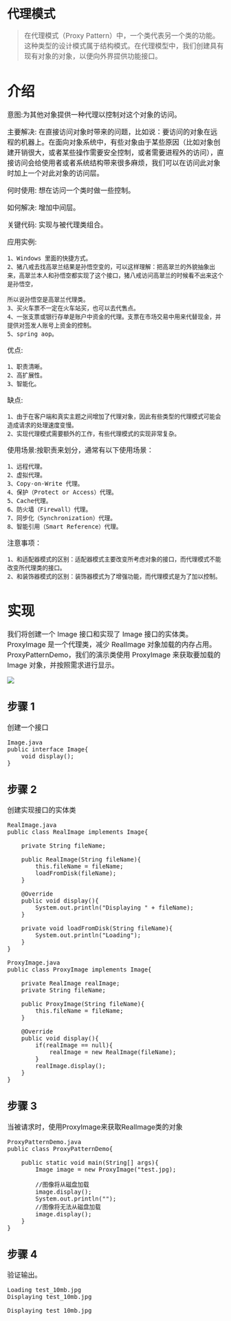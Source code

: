 # 代理模式
> <font size=3>在代理模式（Proxy Pattern）中，一个类代表另一个类的功能。这种类型的设计模式属于结构模式。在代理模型中，我们创建具有现有对象的对象，以便向外界提供功能接口。

# 介绍

意图:为其他对象提供一种代理以控制对这个对象的访问。

主要解决: 在直接访问对象时带来的问题，比如说：要访问的对象在远程的机器上。在面向对象系统中，有些对象由于某些原因（比如对象创建开销很大，或者某些操作需要安全控制，或者需要进程外的访问），直接访问会给使用者或者系统结构带来很多麻烦，我们可以在访问此对象时加上一个对此对象的访问层。

何时使用: 想在访问一个类时做一些控制。

如何解决: 增加中间层。

关键代码: 实现与被代理类组合。

应用实例:

	1、Windows 里面的快捷方式。 
	2、猪八戒去找高翠兰结果是孙悟空变的，可以这样理解：把高翠兰的外貌抽象出来，高翠兰本人和孙悟空都实现了这个接口，猪八戒访问高翠兰的时候看不出来这个是孙悟空，

	所以说孙悟空是高翠兰代理类。 
	3、买火车票不一定在火车站买，也可以去代售点。 
	4、一张支票或银行存单是账户中资金的代理。支票在市场交易中用来代替现金，并提供对签发人账号上资金的控制。 
	5、spring aop。

优点: 

	1、职责清晰。 
	2、高扩展性。 
	3、智能化。

缺点:

	1、由于在客户端和真实主题之间增加了代理对象，因此有些类型的代理模式可能会造成请求的处理速度变慢。 
	2、实现代理模式需要额外的工作，有些代理模式的实现非常复杂。

使用场景:按职责来划分，通常有以下使用场景： 

	1、远程代理。 
	2、虚拟代理。 
	3、Copy-on-Write 代理。 
	4、保护（Protect or Access）代理。 
	5、Cache代理。 
	6、防火墙（Firewall）代理。 
	7、同步化（Synchronization）代理。 
	8、智能引用（Smart Reference）代理。

注意事项： 

	1、和适配器模式的区别：适配器模式主要改变所考虑对象的接口，而代理模式不能改变所代理类的接口。 
	2、和装饰器模式的区别：装饰器模式为了增强功能，而代理模式是为了加以控制。

# 实现

我们将创建一个 Image 接口和实现了 Image 接口的实体类。ProxyImage 是一个代理类，减少 RealImage 对象加载的内存占用。
ProxyPatternDemo，我们的演示类使用 ProxyImage 来获取要加载的 Image 对象，并按照需求进行显示。

![](http://i.imgur.com/atfnMIG.png)

## 步骤 1
创建一个接口

	Image.java
	public interface Image{
		void display();
	}

## 步骤 2
创建实现接口的实体类

	RealImage.java
	public class RealImage implements Image{
	
		private String fileName;

		public RealImage(String fileName){
			this.fileName = fileName;
			loadFromDisk(fileName);
		}

		@Override
		public void display(){
			System.out.println("Displaying " + fileName);
		}

		private void loadFromDisk(String fileName){
			System.out.println("Loading");
		}
	}

	ProxyImage.java
	public class ProxyImage implements Image{
		
		private RealImage realImage;
		private String fileName;

		public ProxyImage(String fileName){
			this.fileName = fileName;
		}

		@Override
		public void display(){
			if(realImage == null){
				realImage = new RealImage(fileName);
			}
			realImage.display();
		}
	}

## 步骤 3
当被请求时，使用ProxyImage来获取RealImage类的对象

	ProxyPatternDemo.java
	public class ProxyPatternDemo{
		
		public static void main(String[] args){
			Image image = new ProxyImage("test.jpg);

			//图像将从磁盘加载
			image.display();
			System.out.println("");
			//图像将无法从磁盘加载
			image.display();
		}
	}

## 步骤 4
验证输出。

	Loading test_10mb.jpg
	Displaying test_10mb.jpg
	
	Displaying test_10mb.jpg